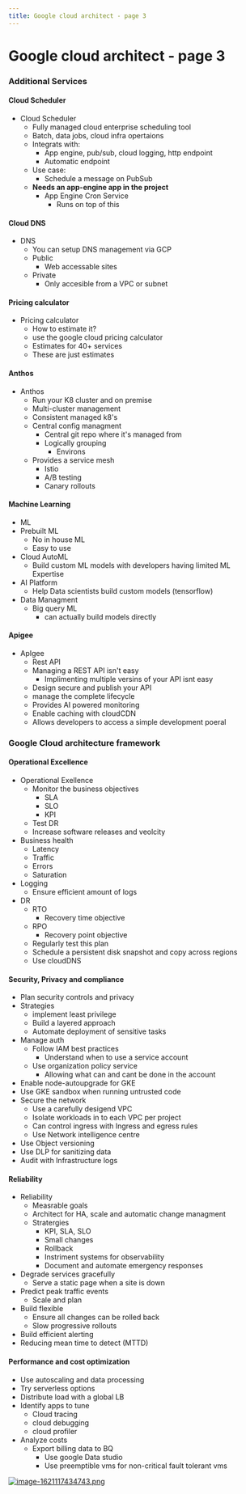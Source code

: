 ```yaml
---
title: Google cloud architect - page 3
---
```


# Google cloud architect - page 3

<h3 id="bkmrk-additional-services">Additional Services</h3>
<h4 id="bkmrk-cloud-scheduler">Cloud Scheduler</h4>
<!--suppress ALL -->

<ul id="bkmrk-cloud-scheduler-full">
<li>Cloud Scheduler
<ul>
<li>Fully managed cloud enterprise scheduling tool</li>
<li>Batch, data jobs, cloud infra opertaions</li>
<li>Integrats with:
<ul>
<li>App engine, pub/sub, cloud logging, http endpoint</li>
<li>Automatic endpoint</li>
</ul>
</li>
<li>Use case:
<ul>
<li>Schedule a message on PubSub</li>
</ul>
</li>
<li>
<strong>Needs an app-engine app in the project</strong>
<ul>
<li>App Engine Cron Service
<ul>
<li>Runs on top of this</li>
</ul>
</li>
</ul>
</li>
</ul>
</li>
</ul>
<h4 id="bkmrk-cloud-dns">Cloud DNS</h4>
<ul id="bkmrk-dns-you-can-setup-dn">
<li>DNS
<ul>
<li>You can setup DNS management via GCP</li>
<li>Public
<ul>
<li>Web accessable sites</li>
</ul>
</li>
<li>Private
<ul>
<li>Only accesible from a VPC or subnet</li>
</ul>
</li>
</ul>
</li>
</ul>
<h4 id="bkmrk-pricing-calculator">Pricing calculator</h4>
<ul id="bkmrk-pricing-calculator-h">
<li>Pricing calculator
<ul>
<li>How to estimate it?</li>
<li>use the google cloud pricing calculator</li>
<li>Estimates for 40+ services</li>
<li>These are just estimates</li>
</ul>
</li>
</ul>
<h4 id="bkmrk-anthos">Anthos</h4>
<ul id="bkmrk-anthos-run-your-k8-c">
<li>Anthos
<ul>
<li>Run your K8 cluster and on premise</li>
<li>Multi-cluster management</li>
<li>Consistent managed k8's</li>
<li>Central config managment
<ul>
<li>Central git repo where it's managed from</li>
<li>Logically grouping
<ul>
<li>Environs</li>
</ul>
</li>
</ul>
</li>
<li>Provides a service mesh
<ul>
<li>Istio</li>
<li>A/B testing</li>
<li>Canary rollouts</li>
</ul>
</li>
</ul>
</li>
</ul>
<h4 id="bkmrk-machine-learning%C2%A0">Machine Learning </h4>
<ul id="bkmrk-ml-prebuilt-ml%C2%A0-no-i">
<li>ML</li>
<li>Prebuilt ML 
<ul>
<li>No in house ML</li>
<li>Easy to use</li>
</ul>
</li>
<li>Cloud AutoML
<ul>
<li>Build custom ML models with developers having limited ML Expertise</li>
</ul>
</li>
<li>AI Platform
<ul>
<li>Help Data scientists build custom models (tensorflow) </li>
</ul>
</li>
<li>Data Managment
<ul>
<li>Big query ML
<ul>
<li>can actually build models directly</li>
</ul>
</li>
</ul>
</li>
</ul>
<h4 id="bkmrk-apigee">Apigee</h4>
<ul id="bkmrk-apigee-rest-api-mana">
<li>ApIgee<br>
<ul>
<li>Rest API</li>
<li>Managing a REST API isn't easy
<ul>
<li>Implimenting multiple versins of your API isnt easy</li>
</ul>
</li>
<li>Design secure and publish your API</li>
<li>manage the complete lifecycle</li>
<li>Provides AI powered monitoring</li>
<li>Enable caching with cloudCDN</li>
<li>Allows developers to access a simple development poeral</li>
</ul>
</li>
</ul>
<h3 id="bkmrk-google-cloud-archite">Google Cloud architecture framework</h3>
<h4 id="bkmrk-operational-excellen">Operational Excellence</h4>
<ul id="bkmrk-operational-exellenc">
<li>Operational Exellence
<ul>
<li>Monitor the business objectives
<ul>
<li>SLA</li>
<li>SLO</li>
<li>KPI</li>
</ul>
</li>
<li>Test DR</li>
<li>Increase software releases and veolcity</li>
</ul>
</li>
<li>Business health
<ul>
<li>Latency</li>
<li>Traffic</li>
<li>Errors</li>
<li>Saturation</li>
</ul>
</li>
<li>Logging
<ul>
<li>Ensure efficient amount of logs</li>
</ul>
</li>
<li>DR
<ul>
<li>RTO
<ul>
<li>Recovery time objective </li>
</ul>
</li>
<li>RPO
<ul>
<li>Recovery point objective</li>
</ul>
</li>
<li>Regularly test this plan</li>
<li>Schedule a persistent disk snapshot and copy across regions</li>
<li>Use cloudDNS</li>
</ul>
</li>
</ul>
<h4 id="bkmrk-security%2C-privacy-an">Security, Privacy and compliance</h4>
<ul id="bkmrk-plan-security-contro">
<li>Plan security controls and privacy</li>
<li>Strategies
<ul>
<li>implement least privilege</li>
<li>Build a layered approach</li>
<li>Automate deployment of sensitive tasks</li>
</ul>
</li>
<li>Manage auth
<ul>
<li>Follow IAM best practices
<ul>
<li>Understand when to use a service account </li>
</ul>
</li>
<li>Use organization policy service
<ul>
<li>Allowing what can and cant be done in the account</li>
</ul>
</li>
</ul>
</li>
<li>Enable node-autoupgrade for GKE</li>
<li>Use GKE sandbox when running untrusted code</li>
<li>Secure the network
<ul>
<li>Use a carefully desigend VPC</li>
<li>Isolate workloads in to each VPC per project</li>
<li>Can control ingress with Ingress and egress rules</li>
<li>Use Network intelligence centre </li>
</ul>
</li>
<li>Use Object versioning </li>
<li>Use DLP for sanitizing data </li>
<li>Audit with Infrastructure logs</li>
</ul>
<h4 id="bkmrk-reliability">Reliability</h4>
<ul id="bkmrk-reliability-measrabl">
<li>Reliability
<ul>
<li>Measrable goals</li>
<li>Architect for HA, scale and automatic change managment</li>
<li>Stratergies
<ul>
<li>KPI, SLA, SLO</li>
<li>Small changes</li>
<li>Rollback </li>
<li>Instriment systems for observability</li>
<li>Document and automate emergency responses</li>
</ul>
</li>
</ul>
</li>
<li>Degrade services gracefully
<ul>
<li>Serve a static page when a site is down</li>
</ul>
</li>
<li>Predict peak traffic events
<ul>
<li>Scale and plan</li>
</ul>
</li>
<li>Build flexible 
<ul>
<li>Ensure all changes can be rolled back</li>
<li>Slow progressive rollouts</li>
</ul>
</li>
<li>Build efficient alerting</li>
<li>Reducing mean time to detect (MTTD)</li>
</ul>
<h4 id="bkmrk-performance-and-cost">Performance and cost optimization</h4>
<ul id="bkmrk-use-autoscaling-and-">
<li>Use autoscaling and data processing</li>
<li>Try serverless options</li>
<li>Distribute load with a global LB</li>
<li>Identify apps to tune
<ul>
<li>Cloud tracing</li>
<li>cloud debugging </li>
<li>cloud profiler </li>
</ul>
</li>
<li>Analyze costs
<ul>
<li>Export billing data to BQ
<ul>
<li>Use google Data studio</li>
<li>Use preemptible vms for non-critical fault tolerant vms </li>
</ul>
</li>
</ul>
</li>
</ul>
<p id="bkmrk-"><a href="/assets/48hjeTKxj568yycW-image-1621117434743.png" target="_blank" rel="noopener"><img src="/assets/48hjeTKxj568yycW-image-1621117434743.png" alt="image-1621117434743.png"></a></p>
<h3 id="bkmrk-%C2%A0"> </h3>
<p id="bkmrk-%C2%A0-0"> </p>